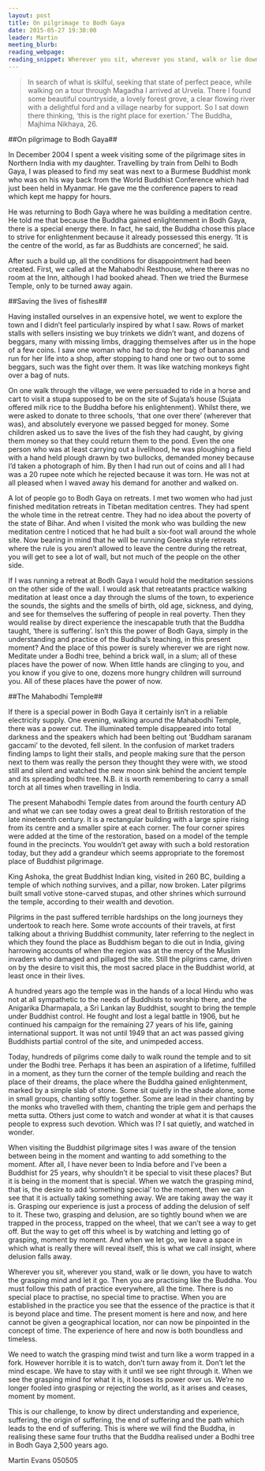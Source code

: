 ```yaml
---
layout: post
title: On pilgrimage to Bodh Gaya
date: 2015-05-27 19:30:00
leader: Martin
meeting_blurb:
reading_webpage: 
reading_snippet: Wherever you sit, wherever you stand, walk or lie down, you have to watch the grasping mind and let it go.  Then you are practising like the Buddha.   You must follow this path of practice everywhere, all the time.  There is no special place to practise, no special time to practise. 
---
```

>In search of what is skilful, seeking that state of perfect peace, while walking on a tour through Magadha I arrived at Urvela.  There I found some beautiful countryside, a lovely forest grove, a clear flowing river with a delightful ford and a village nearby for support.  So I sat down there thinking, ‘this is the right place for exertion.’   The Buddha, Majhima Nikhaya, 26.

##On pilgrimage to Bodh Gaya##

In December 2004 I spent a week visiting some of the pilgrimage sites in Northern India with my daughter.  Travelling by train from Delhi to Bodh Gaya, I was pleased to find my seat was next to a Burmese Buddhist monk who was on his way back from the World Buddhist Conference which had just been held in Myanmar.   He gave me the conference papers to read which kept me happy for hours.  

He was returning to Bodh Gaya where he was building a meditation centre.  He told me that because the Buddha gained enlightenment in Bodh Gaya, there is a special energy there.  In fact, he said, the Buddha chose this place to strive for enlightenment because it already possessed this energy.  ‘It is the centre of the world, as far as Buddhists are concerned’, he said.

After such a build up, all the conditions for disappointment had been created.  First, we called at the Mahabodhi Resthouse, where there was no room at the Inn, although I had booked ahead.  Then we tried the Burmese Temple, only to be turned away again.  

##Saving the lives of fishes##

Having installed ourselves in an expensive hotel, we went to explore the town and I didn’t feel particularly inspired by what I saw.  Rows of market stalls with sellers insisting we buy trinkets we didn’t want, and dozens of beggars, many with missing limbs, dragging themselves after us in the hope of a few coins.  I saw one woman who had to drop her bag of bananas and run for her life into a shop, after stopping to hand one or two out to some beggars, such was the fight over them.  It was like watching monkeys fight over a bag of nuts.     

On one walk through the village, we were persuaded to ride in a horse and cart to visit a stupa supposed to be on the site of Sujata’s house (Sujata offered milk rice to the Buddha before his enlightenment). Whilst there, we were asked to donate to three schools, ‘that one over there’ (wherever that was), and absolutely everyone we passed begged for money.  Some children asked us to save the lives of the fish they had caught, by giving them money so that they could return them to the pond.   Even the one person who was at least carrying out a livelihood, he was ploughing a field with a hand held plough drawn by two bullocks, demanded money because I’d taken a photograph of him.  By then I had run out of coins and all I had was a 20 rupee note which he rejected because it was torn.  He was not at all pleased when I waved away his demand for another and walked on.

A lot of people go to Bodh Gaya on retreats.  I met two women who had just finished meditation retreats in Tibetan meditation centres.  They had spent the whole time in the retreat centre.  They had no idea about the poverty of the state of Bihar.  And when I visited the monk who was building the new meditation centre I noticed that he had built a six-foot wall around the whole site.  Now bearing in mind that he will be running Goenka style retreats where the rule is you aren’t allowed to leave the centre during the retreat, you will get to see a lot of wall, but not much of the people on the other side.

If I was running a retreat at Bodh Gaya I would hold the meditation sessions on the other side of the wall.   I would ask that retreatants practice walking meditation at least once a day through the slums of the town, to experience the sounds, the sights and the smells of birth, old age, sickness, and dying, and see for themselves the suffering of people in real poverty.  Then they would realise by direct experience the inescapable truth that the Buddha taught, ‘there is suffering’.  Isn’t this the power of Bodh Gaya, simply in the understanding and practice of the Buddha’s teaching, in this present moment?  And the place of this power is surely wherever we are right now.  Meditate under a Bodhi tree, behind a brick wall, in a slum; all of these places have the power of now.  When little hands are clinging to you, and you know if you give to one, dozens more hungry children will surround you.  All of these places have the power of now.  

##The Mahabodhi Temple##

If there is a special power in Bodh Gaya it certainly isn’t in a reliable electricity supply.  One evening, walking around the Mahabodhi Temple, there was a power cut.  The illuminated temple disappeared into total darkness and the speakers which had been belting out ‘Buddham saranam gaccami’ to the devoted, fell silent.  In the confusion of market traders finding lamps to light their stalls, and people making sure that the person next to them was really the person they thought they were with, we stood still and silent and watched the new moon sink behind the ancient temple and its spreading bodhi tree.  N.B. it is worth remembering to carry a small torch at all times when travelling in India.

The present Mahabodhi Temple dates from around the fourth century AD and what we can see today owes a great deal to British restoration of the late nineteenth century.  It is a rectangular building with a large spire rising from its centre and a smaller spire at each corner.  The four corner spires were added at the time of the restoration, based on a model of the temple found in the precincts.  You wouldn’t get away with such a bold restoration today, but they add a grandeur which seems appropriate to the foremost place of Buddhist pilgrimage.

King Ashoka, the great Buddhist Indian king, visited in 260 BC, building a temple of which nothing survives, and a pillar, now broken.  Later pilgrims built small votive stone-carved stupas, and other shrines which surround the temple, according to their wealth and devotion.
  
Pilgrims in the past suffered terrible hardships on the long journeys they undertook to reach here.  Some wrote accounts of their travels, at first talking about a thriving Buddhist community, later referring to the neglect in which they found the place as Buddhism began to die out in India, giving harrowing accounts of when the region was at the mercy of the Muslim invaders who damaged and pillaged the site. Still the pilgrims came, driven on by the desire to visit this, the most sacred place in the Buddhist world, at least once in their lives.  

A hundred years ago the temple was in the hands of a local Hindu who was not at all sympathetic to the needs of Buddhists to worship there, and the Anigarika Dharmapala, a Sri Lankan lay Buddhist, sought to bring the temple under Buddhist control.  He fought and lost a legal battle in 1906, but he continued his campaign for the remaining 27 years of his life, gaining international support.  It was not until 1949 that an act was passed giving Buddhists partial control of the site, and unimpeded access.  

Today, hundreds of pilgrims come daily to walk round the temple and to sit under the Bodhi tree.  Perhaps it has been an aspiration of a lifetime, fulfilled in a moment, as they turn the corner of the temple building and reach the place of their dreams, the place where the Buddha gained enlightenment, marked by a simple slab of stone.  Some sit quietly in the shade alone, some in small groups, chanting softly together.  Some are lead in their chanting by the monks who travelled with them, chanting the triple gem and perhaps the metta sutta.  Others just come to watch and wonder at what it is that causes people to express such devotion.  Which was I?  I sat quietly, and watched in wonder.  

When visiting the Buddhist pilgrimage sites I was aware of the tension between being in the moment and wanting to add something to the moment.   After all, I have never been to India before and I’ve been a Buddhist for 25 years, why shouldn’t it be special to visit these places?  But it is being in the moment that is special.  When we watch the grasping mind, that is, the desire to add ‘something special’ to the moment, then we can see that it is actually taking something away.  We are taking away the way it is.  Grasping our experience is just a process of adding the delusion of self to it.  These two, grasping and delusion, are so tightly bound when we are trapped in the process, trapped on the wheel, that we can’t see a way to get off.  But the way to get off this wheel is by watching and letting go of grasping, moment by moment.  And when we let go, we leave a space in which what is really there will reveal itself, this is what we call insight, where delusion falls away.  

Wherever you sit, wherever you stand, walk or lie down, you have to watch the grasping mind and let it go.  Then you are practising like the Buddha.   You must follow this path of practice everywhere, all the time.  There is no special place to practise, no special time to practise.  When you are established in the practice you see that the essence of the practice is that it is beyond place and time.  The present moment is here and now, and here cannot be given a geographical location, nor can now be pinpointed in the concept of time.  The experience of here and now is both boundless and timeless.

We need to watch the grasping mind twist and turn like a worm trapped in a fork.  However horrible it is to watch, don’t turn away from it.  Don’t let the mind escape.  We have to stay with it until we see right through it.  When we see the grasping mind for what it is, it looses its power over us.  We’re no longer fooled into grasping or rejecting the world, as it arises and ceases, moment by moment.    

This is our challenge, to know by direct understanding and experience, suffering, the origin of suffering, the end of suffering and the path which leads to the end of suffering.  This is where we will find the Buddha, in realising these same four truths that the Buddha realised under a Bodhi tree in Bodh Gaya 2,500 years ago.   
      
Martin Evans  050505
